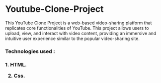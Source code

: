 # Youtube-Clone-Project
This YouTube Clone Project is a web-based video-sharing platform that replicates core functionalities of YouTube. This project allows users to upload, view, and interact with video content, providing an immersive and intuitive user experience similar to the popular video-sharing site.

<h3>Technologies used :<h3>
1. HTML.
  
2. Css.
